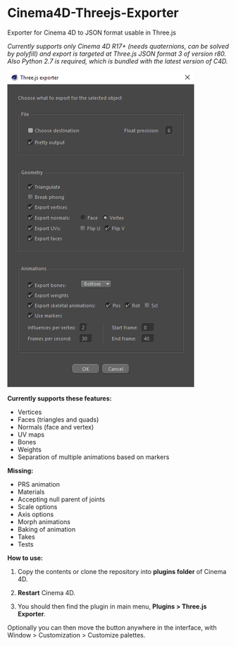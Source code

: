 # Cinema4D-Threejs-Exporter
Exporter for Cinema 4D to JSON format usable in Three.js

*Currently supports only Cinema 4D R17+ (needs quaternions, can be solved by polyfill) and export is targeted at Three.js JSON format 3 of version r80. Also Python 2.7 is required, which is bundled with the latest version of C4D.*

![Image preview](https://github.com/BlackDice/Cinema4D-Threejs-Exporter/blob/master/preview.png?raw=true)

**Currently supports these features:**
- Vertices
- Faces (triangles and quads)
- Normals (face and vertex)
- UV maps
- Bones
- Weights
- Separation of multiple animations based on markers

**Missing:**
- PRS animation
- Materials
- Accepting null parent of joints
- Scale options
- Axis options
- Morph animations
- Baking of animation
- Takes
- Tests

**How to use:**

1. Copy the contents or clone the repository into **plugins folder** of Cinema 4D.

2. **Restart** Cinema 4D.

3. You should then find the plugin in main menu, **Plugins > Three.js Exporter**.

Optionally you can then move the button anywhere in the interface, with Window > Customization > Customize palettes.
